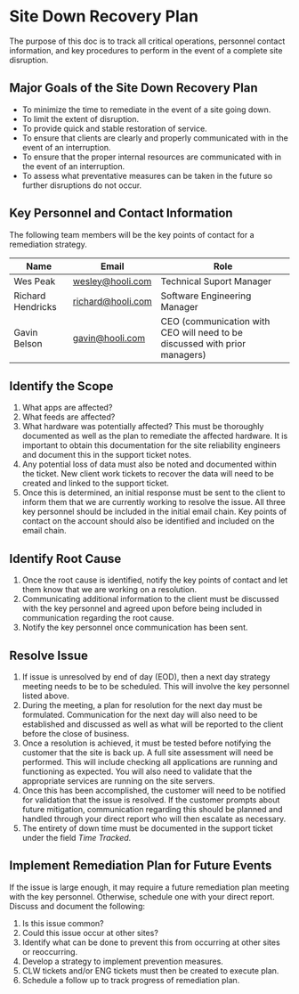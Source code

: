 # Site Down Recovery Plan

The purpose of this doc is to track all critical operations, personnel contact information, and key procedures to perform in the event of a complete site disruption.

**Major Goals of the Site Down Recovery Plan**
---

- To minimize the time to remediate in the event of a site going down.
- To limit the extent of disruption.
- To provide quick and stable restoration of service.
- To ensure that clients are clearly and properly communicated with in the event of an interruption.
- To ensure that the proper internal resources are communicated with in the event of an interruption.
- To assess what preventative measures can be taken in the future so further disruptions do not occur.

**Key Personnel and Contact Information**
--- 

The following team members will be the key points of contact for a remediation strategy. 
 
| Name | Email | Role |
|----------|----------|----------|
| Wes Peak | wesley@hooli.com | Technical Suport Manager |
| Richard Hendricks | richard@hooli.com | Software Engineering Manager | 
| Gavin Belson | gavin@hooli.com | CEO (communication with CEO will need to be discussed with prior managers)|

**Identify the Scope**
---

1. What apps are affected?
2. What feeds are affected?
3. What hardware was potentially affected? This must be thoroughly documented as well as the plan to remediate the affected hardware. It is important to obtain this documentation for the site reliability engineers and document this in the support ticket notes.
4. Any potential loss of data must also be noted and documented within the ticket. New client work tickets to recover the data will need to be created and linked to the support ticket.
5. Once this is determined, an initial response must be sent to the client to inform them that we are currently working to resolve the issue. All three key personnel should be included in the initial email chain. Key points of contact on the account should also be identified and included on the email chain.

**Identify Root Cause**
---

1. Once the root cause is identified, notify the key points of contact and let them know that we are working on a resolution.
2. Communicating additional information to the client must be discussed with the key personnel and agreed upon before being included in communication regarding the root cause.
3. Notify the key personnel once communication has been sent.

**Resolve Issue**
---

1. If issue is unresolved by end of day (EOD), then a next day strategy meeting needs to be to be scheduled. This will involve the key personnel listed above.
2. During the meeting, a plan for resolution for the next day must be formulated. Communication for the next day will also need to be established and discussed as well as what will be reported to the client before the close of business.
3. Once a resolution is achieved, it must be tested before notifying the customer that the site is back up. A full site assessment will need be performed. This will include checking all applications are running and functioning as expected. You will also need to validate that the appropriate services are running on the site servers.
4. Once this has been accomplished, the customer will need to be notified for validation that the issue is resolved. If the customer prompts about future mitigation, communication regarding this should be planned and handled through your direct report who will then escalate as necessary.
5. The entirety of down time must be documented in the support ticket under the field _Time Tracked_. 

**Implement Remediation Plan for Future Events**
---

If the issue is large enough, it may require a future remediation plan meeting with the key personnel. Otherwise, schedule one with your direct report. Discuss and document the following: 
1. Is this issue common?
2. Could this issue occur at other sites?
3. Identify what can be done to prevent this from occurring at other sites or reoccurring.
4. Develop a strategy to implement prevention measures.
5. CLW tickets and/or ENG tickets must then be created to execute plan.
6. Schedule a follow up to track progress of remediation plan. 

